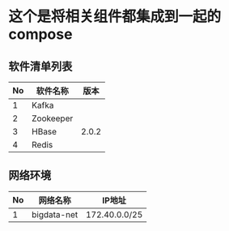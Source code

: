 
# 这个是将相关组件都集成到一起的compose

## 软件清单列表
 No| 软件名称    | 版本
---| ---         |---
 1 | Kafka       | 
 2 | Zookeeper   | 
 3 | HBase       | 2.0.2
 4 | Redis       |

## 网络环境
 No| 网络名称    | IP地址
---| ---         |---
 1 | bigdata-net | 172.40.0.0/25 
